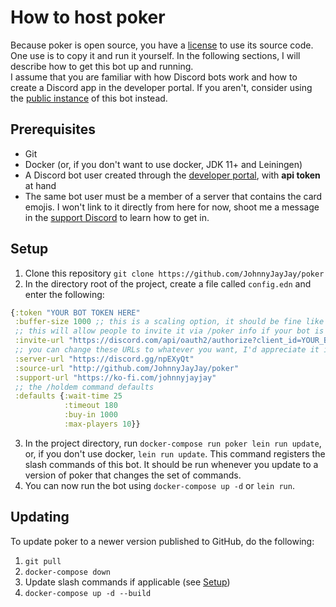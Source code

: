 # How to host poker

Because poker is open source, you have a [license](../LICENSE.md) to use its source code. One use is to copy it and run it yourself. In the following sections, I will describe how to get this bot up and running.\
I assume that you are familiar with how Discord bots work and how to create a Discord app in the developer portal. If you aren't, consider using the [public instance](https://discord.com/api/oauth2/authorize?client_id=461791942779338762&permissions=277025671168&scope=applications.commands%20bot) of this bot instead.

## Prerequisites
- Git
- Docker (or, if you don't want to use docker, JDK 11+ and Leiningen)
- A Discord bot user created through the [developer portal](https://discord.dev), with **api token** at hand
- The same bot user must be a member of a server that contains the card emojis. I won't link to it directly from here for now, shoot me a message in the [support Discord](https://discord.gg/npEXyQt) to learn how to get in.

## Setup

1. Clone this repository `git clone https://github.com/JohnnyJayJay/poker`
2. In the directory root of the project, create a file called `config.edn` and enter the following:

```clj
{:token "YOUR BOT TOKEN HERE"
 :buffer-size 1000 ;; this is a scaling option, it should be fine like this now but may have to be increased if the bot gets on a lot of servers
 ;; this will allow people to invite it via /poker info if your bot is public
 :invite-url "https://discord.com/api/oauth2/authorize?client_id=YOUR_BOTS_CLIENT_ID&permissions=277025671168&scope=applications.commands%20bot"
 ;; you can change these URLs to whatever you want, I'd appreciate it if you keep my source URL for credit though!
 :server-url "https://discord.gg/npEXyQt"
 :source-url "http://github.com/JohnnyJayJay/poker" 
 :support-url "https://ko-fi.com/johnnyjayjay"
 ;; the /holdem command defaults
 :defaults {:wait-time 25
            :timeout 180
            :buy-in 1000
            :max-players 10}}
```
3. In the project directory, run `docker-compose run poker lein run update`, or, if you don't use docker, `lein run update`. This command registers the slash commands of this bot. It should be run whenever you update to a version of poker that changes the set of commands.
4. You can now run the bot using `docker-compose up -d` or `lein run`.

## Updating
To update poker to a newer version published to GitHub, do the following:

1. `git pull`
2. `docker-compose down`
3. Update slash commands if applicable (see [Setup](#Setup))
4. `docker-compose up -d --build`
